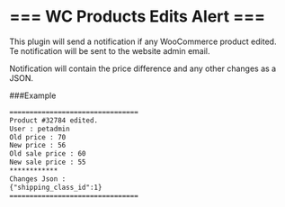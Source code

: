 # === WC Products Edits Alert ===

This plugin will send a notification if any WooCommerce product edited.
<br>
Te notification will be sent to the website admin email.<br>

Notification will contain the price difference and any other changes as a JSON.

###Example
```html
================================
Product #32784 edited.
User : petadmin
Old price : 70
New price : 56
Old sale price : 60
New sale price : 55
************
Changes Json :
{"shipping_class_id":1}
================================
```
